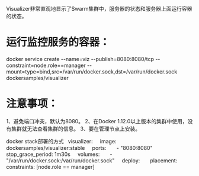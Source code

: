 Visualizer非常直观地显示了Swarm集群中，服务器的状态和服务器上面运行容器的状态。

# 运行监控服务的容器：
  docker service create --name=viz --publish=8080:8080/tcp --constraint=node.role==manager --mount=type=bind,src=/var/run/docker.sock,dst=/var/run/docker.sock dockersamples/visualizer


# 注意事项：
1、避免端口冲突，默认为8080。
2、在Docker 1.12.0以上版本的集群中使用，没有集群就无法查看集群的信息。
3、要在管理节点上安装。

docker stack部署的方式
  visualizer:
    image: dockersamples/visualizer:stable
    ports:
      - "8080:8080"
    stop_grace_period: 1m30s
    volumes:
      - "/var/run/docker.sock:/var/run/docker.sock"
    deploy:
      placement:
        constraints: [node.role == manager]
